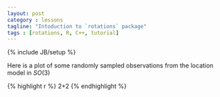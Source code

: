 ```yaml
---
layout: post
category : lessons
tagline: "Intoduction to `rotations` package"
tags : [rotations, R, C++, tutorial]
---
```

{% include JB/setup %}

Here is a plot of some randomly sampled observations from the location model in $SO(3)$

{% highlight r %}
2+2
{% endhighlight %}
